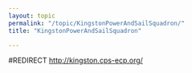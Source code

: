 ```yaml
---
layout: topic
permalink: "/topic/KingstonPowerAndSailSquadron/"
title: "KingstonPowerAndSailSquadron"

---
```


#REDIRECT http://kingston.cps-ecp.org/
